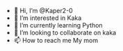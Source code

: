 - 👋 Hi, I’m @Kaper2-0
- 👀 I’m interested in Kaka
- 🌱 I’m currently learning Python
- 💞️ I’m looking to collaborate on kaka
- 📫 How to reach me My mom

<!---
Kaper2-0/Kaper2-0 is a ✨ special ✨ repository because its `README.md` (this file) appears on your GitHub profile.
You can click the Preview link to take a look at your changes.
--->
